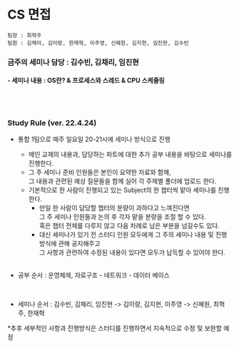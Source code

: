 # CS 면접

```
팀장 : 최혁주
팀원 : 김채리, 김이랑, 한재혁, 이주영, 신혜원, 김지현, 임진현, 김수빈
```



### 금주의 세미나 담당 : 김수빈, 김채리, 임진현

#### - 세미나 내용 : OS란? & 프로세스와 스레드 & CPU 스케줄링 

<br>

<br>

### Study Rule (ver. 22.4.24) 

- 통합 1팀으로 매주 일요일 20-21시에 세미나 방식으로 진행
  - 메인 교재의 내용과, 담당하는 파트에 대한 추가 공부 내용을 바탕으로 세미나를 진행한다.
  - 그 주 세미나 준비 인원들은 본인이 요약한 자료와 함께, <br>그 내용과 관련된 예상 질문들을 함께 실어 각 주제별 폴더에 업로드 한다.
  - 기본적으로 한 사람이 진행되고 있는 Subject의 한 챕터씩 맡아 세미나를 진행한다. 
    - 만일 한 사람이 담당할 챕터의 분량이 과하다고 느껴진다면<br> 그 주 세미나 인원들과 논의 후 각자 맡을 분량을 조절 할 수 있다.<br> 혹은 챕터 전체를 다루지 않고 다음 차례로 남은 부분을 넘길수도 있다. 
    - 대신 세미나가 있기 전 스터디 인원 모두에게 그 주의 세미나 내용 및 진행방식에 관해 공지해주고<br> 그 사항과 관련하여 수정된 내용이 있다면 모두가 납득할 수 있어야 한다.
  
  <br>
  
- 공부 순서 : 운영체제, 자료구조 - 네트워크 - 데이터 베이스 

  <br>

- 세미나 순서 : 김수빈, 김채리, 임진현 -> 김이랑, 김지현, 이주영 -> 신혜원, 최혁주, 한재혁

*추후 세부적인 사항과 진행방식은 스터디를 진행하면서 지속적으로 수정 및 보완할 예정

